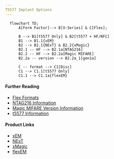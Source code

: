 ```yaml
---
T5577 Implant Options
---
```


```mermaid
  flowchart TD;
      A[Form Factor]--> B[X-Series] & C[Flex];

      B --> B1[t5577 Only] & B2[t5577 + HF/NFC]
      B1 --> B1.1{xEM}
      B2 --> B2.1{NExT} & B2.2{xMagic}
      B2.1 -- HF --> B2.1a[NTAG216]
      B2.2 -- HF --> B2.2a[Magic MIFARE]
      B2.2a -- version --> B2.2a_1[gen1a]

      C -- format --> C1[Disc]
      C1 --> C1.1[t5577 Only]
      C1.1 --> C1.1a{flexEM}
```

#### Further Reading
- [Flex Formats](FLEX_FORMATS.md)
- [NTAG216 Information](NTAG216.md)
- [Magic MIFARE Version Information](MAGIC_MIFARE_VERSIONS.md)
- [t5577 Information](T5577.md)

#### Product Links
- [xEM](https://dngr.us/xem)
- [NExT](https://dngr.us/next)
- [xMagic](https://dngr.us/xmagic)
- [flexEM](https://dngr.us/flexem)
